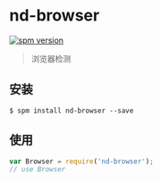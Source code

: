 # nd-browser

[![spm version](http://spm.crossjs.com/badge/nd-browser)](http://spm.crossjs.com/package/nd-browser)

> 浏览器检测

## 安装

```
$ spm install nd-browser --save
```

## 使用

```js
var Browser = require('nd-browser');
// use Browser
```
